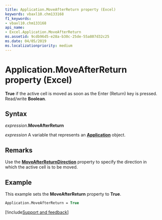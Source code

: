 ```yaml
---
title: Application.MoveAfterReturn property (Excel)
keywords: vbaxl10.chm133168
f1_keywords:
- vbaxl10.chm133168
api_name:
- Excel.Application.MoveAfterReturn
ms.assetid: 9cdb96d5-e28a-b30c-25de-55a807d32c25
ms.date: 04/05/2019
ms.localizationpriority: medium
---
```



# Application.MoveAfterReturn property (Excel)

**True** if the active cell is moved as soon as the Enter (Return) key is pressed. Read/write **Boolean**.


## Syntax

_expression_.**MoveAfterReturn**

_expression_ A variable that represents an **[Application](Excel.Application(object).md)** object.


## Remarks

Use the **[MoveAfterReturnDirection](Excel.Application.MoveAfterReturnDirection.md)** property to specify the direction in which the active cell is to be moved.


## Example

This example sets the **MoveAfterReturn** property to **True**.

```vb
Application.MoveAfterReturn = True
```



[!include[Support and feedback](~/includes/feedback-boilerplate.md)]